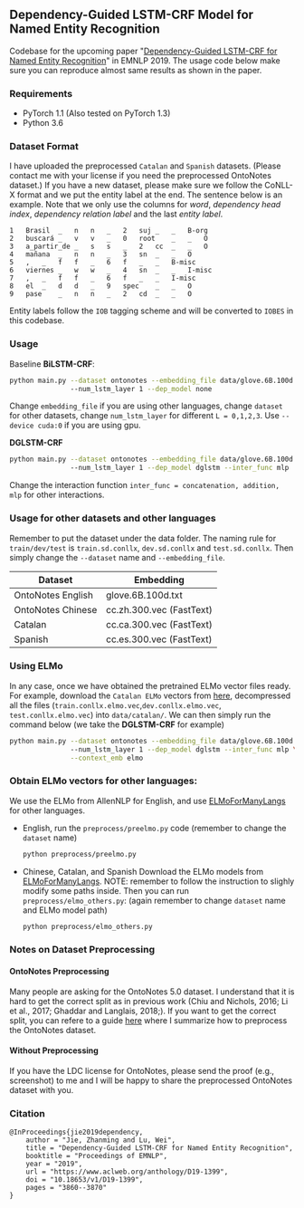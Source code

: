 ## Dependency-Guided LSTM-CRF Model for Named Entity Recognition

Codebase for the upcoming paper "[Dependency-Guided LSTM-CRF for Named Entity Recognition](https://www.aclweb.org/anthology/D19-1399.pdf)" in EMNLP 2019. 
The usage code below make sure you can reproduce almost same results as shown in the paper.

### Requirements
* PyTorch 1.1 (Also tested on PyTorch 1.3)
* Python 3.6

### Dataset Format

I have uploaded the preprocessed `Catalan` and `Spanish` datasets. (Please contact me with your license if you need the preprocessed OntoNotes dataset.)
If you have a new dataset, please make sure we follow the CoNLL-X format and we put the entity label at the end.
The sentence below is an example.
Note that we only use the columns for *word*, *dependency head index*, *dependency relation label* and the last *entity label*.
```
1	Brasil	_	n	n	_	2	suj	_	_	B-org
2	buscará	_	v	v	_	0	root	_	_	O
3	a_partir_de	_	s	s	_	2	cc	_	_	O
4	mañana	_	n	n	_	3	sn	_	_	O
5	,	_	f	f	_	6	f	_	_	B-misc
6	viernes	_	w	w	_	4	sn	_	_	I-misc
7	,	_	f	f	_	6	f	_	_	I-misc
8	el	_	d	d	_	9	spec	_	_	O
9	pase	_	n	n	_	2	cd	_	_	O
```
Entity labels follow the `IOB` tagging scheme and will be converted to `IOBES` in this codebase.

### Usage

Baseline **BiLSTM-CRF**:
```bash
python main.py --dataset ontonotes --embedding_file data/glove.6B.100d.txt \ 
               --num_lstm_layer 1 --dep_model none
```
Change `embedding_file` if you are using other languages, change `dataset` for other datasets, change `num_lstm_layer` for different `L = 0,1,2,3`. Use `--device cuda:0` if you are using gpu.

**DGLSTM-CRF**
```bash
python main.py --dataset ontonotes --embedding_file data/glove.6B.100d.txt \ 
               --num_lstm_layer 1 --dep_model dglstm --inter_func mlp
```
Change the interaction function `inter_func = concatenation, addition, mlp` for other interactions.  


### Usage for other datasets and other languages
Remember to put the dataset under the data folder. The naming rule for `train/dev/test` is `train.sd.conllx`, `dev.sd.conllx` and `test.sd.conllx`.
Then simply change the `--dataset` name and `--embedding_file`. 

Dataset | Embedding
------------ | -------------
OntoNotes English | glove.6B.100d.txt
OntoNotes Chinese | cc.zh.300.vec (FastText)
Catalan | cc.ca.300.vec (FastText)
Spanish | cc.es.300.vec (FastText)



### Using ELMo
In any case, once we have obtained the pretrained ELMo vector files ready.
For example, download the `Catalan ELMo` vectors from [here](https://drive.google.com/open?id=1bGCRy4pYDWBcEae5sTSIcdu6PwWgz7Kn), decompressed all the files (`train.conllx.elmo.vec`,`dev.conllx.elmo.vec`, `test.conllx.elmo.vec`) into `data/catalan/`.
We can then simply run the command below (we take the **DGLSTM-CRF** for example)
```bash
python main.py --dataset ontonotes --embedding_file data/glove.6B.100d.txt \ 
               --num_lstm_layer 1 --dep_model dglstm --inter_func mlp \
               --context_emb elmo
```
### Obtain ELMo vectors for other languages:
We use the ELMo from AllenNLP for English, and use [ELMoForManyLangs](https://github.com/HIT-SCIR/ELMoForManyLangs) for other languages.
* English, run the `preprocess/preelmo.py` code (remember to change the `dataset` name)
  ```bash
  python preprocess/preelmo.py
  ``` 
* Chinese, Catalan, and Spanish
  Download the ELMo models from [ELMoForManyLangs](https://github.com/HIT-SCIR/ELMoForManyLangs). NOTE: remember to follow the instruction to slighly modify some paths inside.
  Then you can run `preprocess/elmo_others.py`: (again remember to change `dataset` name and ELMo model path)
  ```bash
  python preprocess/elmo_others.py
  ```


### Notes on Dataset Preprocessing

#### OntoNotes Preprocessing
Many people are asking for the OntoNotes 5.0 dataset. 
I understand that it is hard to get the correct split as in previous work (Chiu and Nichols, 2016; Li et al., 2017; Ghaddar and Langlais, 2018;).
If you want to get the correct split, you can refere to a guide [here](https://github.com/allanj/pytorch_lstmcrf/blob/master/docs/benchmark.md) where 
I summarize how to preprocess the OntoNotes dataset.

#### Without Preprocessing
If you have the LDC license for OntoNotes, please send the proof (e.g., screenshot) to me and I will be happy to share the 
preprocessed OntoNotes dataset with you.
 
 
### Citation
```
@InProceedings{jie2019dependency, 
    author = "Jie, Zhanming and Lu, Wei", 
    title = "Dependency-Guided LSTM-CRF for Named Entity Recognition", 
    booktitle = "Proceedings of EMNLP", 
    year = "2019",
    url = "https://www.aclweb.org/anthology/D19-1399",
    doi = "10.18653/v1/D19-1399",
    pages = "3860--3870"
}
```